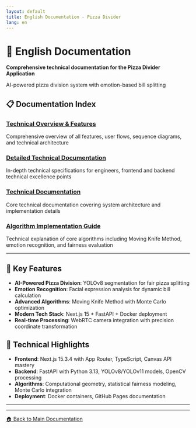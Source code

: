 ```yaml
---
layout: default
title: English Documentation - Pizza Divider
lang: en
---
```


# 📖 English Documentation

**Comprehensive technical documentation for the Pizza Divider Application**

AI-powered pizza division system with emotion-based bill splitting

## 📋 Documentation Index

### [Technical Overview & Features](pizza-divider-technical-overview)
Comprehensive overview of all features, user flows, sequence diagrams, and technical architecture

### [Detailed Technical Documentation](pizza-divider-detailed-technical-documentation) 
In-depth technical specifications for engineers, frontend and backend technical excellence points

### [Technical Documentation](pizza-divider-technical-documentation)
Core technical documentation covering system architecture and implementation details

### [Algorithm Implementation Guide](pizza-divider-algorithm-explained)
Technical explanation of core algorithms including Moving Knife Method, emotion recognition, and fairness evaluation

---

## 🚀 Key Features

- **AI-Powered Pizza Division**: YOLOv8 segmentation for fair pizza splitting
- **Emotion Recognition**: Facial expression analysis for dynamic bill calculation  
- **Advanced Algorithms**: Moving Knife Method with Monte Carlo optimization
- **Modern Tech Stack**: Next.js 15 + FastAPI + Docker deployment
- **Real-time Processing**: WebRTC camera integration with precision coordinate transformation

## 🔧 Technical Highlights

- **Frontend**: Next.js 15.3.4 with App Router, TypeScript, Canvas API mastery
- **Backend**: FastAPI with Python 3.13, YOLOv8/YOLOv11 models, OpenCV processing
- **Algorithms**: Computational geometry, statistical fairness modeling, Monte Carlo integration
- **Deployment**: Docker containers, GitHub Pages documentation

---

---

[🏠 Back to Main Documentation](../)